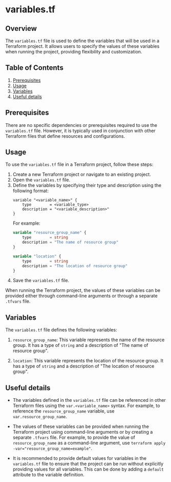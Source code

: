 # variables.tf
## Overview
The `variables.tf` file is used to define the variables that will be used in a Terraform project. It allows users to specify the values of these variables when running the project, providing flexibility and customization.

## Table of Contents
1. [Prerequisites](#prerequisites)
2. [Usage](#usage)
3. [Variables](#variables)
4. [Useful details](#useful-details)

## Prerequisites
There are no specific dependencies or prerequisites required to use the `variables.tf` file. However, it is typically used in conjunction with other Terraform files that define resources and configurations.

## Usage
To use the `variables.tf` file in a Terraform project, follow these steps:

1. Create a new Terraform project or navigate to an existing project.
2. Open the `variables.tf` file.
3. Define the variables by specifying their type and description using the following format:
   ```
   variable "<variable_name>" {
       type        = <variable_type>
       description = "<variable_description>"
   }
   ```
   For example:
   ```terraform
   variable "resource_group_name" {
       type        = string
       description = "The name of resource group"
   }
   
   variable "location" {
       type        = string
       description = "The location of resource group"
   }
   ```
4. Save the `variables.tf` file.

When running the Terraform project, the values of these variables can be provided either through command-line arguments or through a separate `.tfvars` file.

## Variables
The `variables.tf` file defines the following variables:

1. `resource_group_name`: This variable represents the name of the resource group. It has a type of `string` and a description of "The name of resource group".

2. `location`: This variable represents the location of the resource group. It has a type of `string` and a description of "The location of resource group".

## Useful details
- The variables defined in the `variables.tf` file can be referenced in other Terraform files using the `var.<variable_name>` syntax. For example, to reference the `resource_group_name` variable, use `var.resource_group_name`.

- The values of these variables can be provided when running the Terraform project using command-line arguments or by creating a separate `.tfvars` file. For example, to provide the value of `resource_group_name` as a command-line argument, use `terraform apply -var="resource_group_name=example"`.

- It is recommended to provide default values for variables in the `variables.tf` file to ensure that the project can be run without explicitly providing values for all variables. This can be done by adding a `default` attribute to the variable definition.